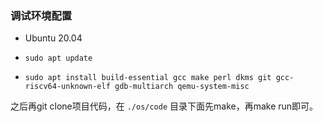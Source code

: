 ### 调试环境配置

   - Ubuntu 20.04

   - ```shell
     sudo apt update
     ```

   - ```shell
     sudo apt install build-essential gcc make perl dkms git gcc-riscv64-unknown-elf gdb-multiarch qemu-system-misc
     ```

之后再git clone项目代码，在 ```./os/code``` 目录下面先make，再make run即可。